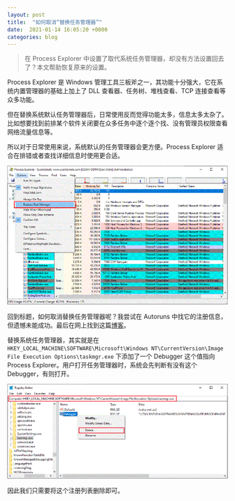 ```yaml
---
layout: post
title:  "如何取消“替换任务管理器”"
date:  2021-01-14 16:05:20 +0800  
categories: blog
---
```


> 在 Process Explorer 中设置了取代系统任务管理器，却没有方法设置回去了？本文帮助恢复原来的设置。

Process Explorer 是 Windows 管理工具三板斧之一，其功能十分强大，它在系统内置管理器的基础上加上了 DLL 查看器、任务树、堆栈查看、TCP 连接查看等众多功能。

但在替换系统默认任务管理器后，日常使用反而觉得功能太多，信息太多太杂了。比如想要找到前排某个软件关闭要在众多任务中逐个逐个找、没有管理员权限查看网络流量信息等。

所以对于日常使用来说，系统默认的任务管理器会更方便。Process Explorer 适合在排错或者查找详细信息时使用更合适。

![replaceTaskmgr](/assets/img/undo-replace-taskmgr/replaceTaskmgr.gif)

回到标题，如何取消替换任务管理器呢？我尝试在 Autoruns 中找它的注册信息，但遗憾未能成功。最后在网上找到这篇[博客](https://bianchengnan.gitee.io/articles/replace-task-manager-with-process-explorer/)。

替换系统任务管理器，其实就是在 `HKEY_LOCAL_MACHINE\SOFTWARE\Microsoft\Windows NT\CurrentVersion\Image File Execution Options\taskmgr.exe` 下添加了一个 Debugger 这个值指向 Process Explorer。用户打开任务管理器时，系统会先判断有没有这个 Debugger，有则打开。

![registryTaskmgr](/assets/img/undo-replace-taskmgr/registryTaskmgr.gif)

因此我们只需要将这个注册列表删除即可。